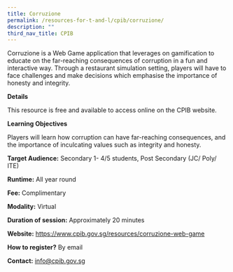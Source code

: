 ```yaml
---
title: Corruzione
permalink: /resources-for-t-and-l/cpib/corruzione/
description: ""
third_nav_title: CPIB
---
```

Corruzione is a Web Game application that leverages on gamification to educate on the far-reaching consequences of corruption in a fun and interactive way. Through a restaurant simulation setting, players will have to face challenges and make decisions which emphasise the importance of honesty and integrity.

**Details**

This resource is free and available to access online on the CPIB website.

**Learning Objectives**

Players will learn how corruption can have far-reaching consequences, and the importance of inculcating values such as integrity and honesty.

**Target Audience:** Secondary 1- 4/5 students, Post Secondary (JC/ Poly/ ITE)

**Runtime:** All year round

**Fee:** Complimentary

**Modality:** Virtual

**Duration of session:** Approximately 20 minutes

**Website:** https://www.cpib.gov.sg/resources/corruzione-web-game

**How to register?**  By email

**Contact:** info@cpib.gov.sg